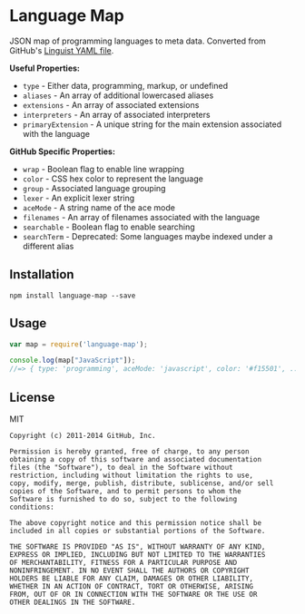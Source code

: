 # Language Map

JSON map of programming languages to meta data. Converted from GitHub's [Linguist YAML file](https://github.com/github/linguist/blob/master/lib/linguist/languages.yml).

**Useful Properties:**

* `type` - Either data, programming, markup, or undefined
* `aliases` - An array of additional lowercased aliases
* `extensions` - An array of associated extensions
* `interpreters` - An array of associated interpreters
* `primaryExtension` - A unique string for the main extension associated with the language

**GitHub Specific Properties:**

* `wrap` - Boolean flag to enable line wrapping
* `color` - CSS hex color to represent the language
* `group` - Associated language grouping
* `lexer` - An explicit lexer string
* `aceMode` - A string name of the ace mode
* `filenames` - An array of filenames associated with the language
* `searchable` - Boolean flag to enable searching
* `searchTerm` - Deprecated: Some languages maybe indexed under a different alias

## Installation

```
npm install language-map --save
```

## Usage

```javascript
var map = require('language-map');

console.log(map["JavaScript"]);
//=> { type: 'programming', aceMode: 'javascript', color: '#f15501', ... }
```

## License

MIT

```
Copyright (c) 2011-2014 GitHub, Inc.

Permission is hereby granted, free of charge, to any person
obtaining a copy of this software and associated documentation
files (the "Software"), to deal in the Software without
restriction, including without limitation the rights to use,
copy, modify, merge, publish, distribute, sublicense, and/or sell
copies of the Software, and to permit persons to whom the
Software is furnished to do so, subject to the following
conditions:

The above copyright notice and this permission notice shall be
included in all copies or substantial portions of the Software.

THE SOFTWARE IS PROVIDED "AS IS", WITHOUT WARRANTY OF ANY KIND,
EXPRESS OR IMPLIED, INCLUDING BUT NOT LIMITED TO THE WARRANTIES
OF MERCHANTABILITY, FITNESS FOR A PARTICULAR PURPOSE AND
NONINFRINGEMENT. IN NO EVENT SHALL THE AUTHORS OR COPYRIGHT
HOLDERS BE LIABLE FOR ANY CLAIM, DAMAGES OR OTHER LIABILITY,
WHETHER IN AN ACTION OF CONTRACT, TORT OR OTHERWISE, ARISING
FROM, OUT OF OR IN CONNECTION WITH THE SOFTWARE OR THE USE OR
OTHER DEALINGS IN THE SOFTWARE.
```
